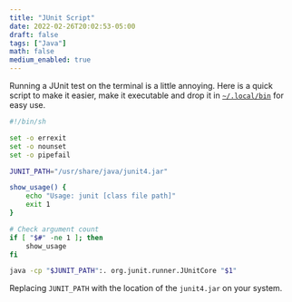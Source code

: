 ```yaml
---
title: "JUnit Script"
date: 2022-02-26T20:02:53-05:00
draft: false
tags: ["Java"]
math: false
medium_enabled: true
---
```


Running a JUnit test on the terminal is a little annoying. Here is a quick script to make it easier, make it executable and drop it in [`~/.local/bin`](/blog/customexec/) for easy use.

```bash
#!/bin/sh

set -o errexit
set -o nounset
set -o pipefail

JUNIT_PATH="/usr/share/java/junit4.jar"

show_usage() {
    echo "Usage: junit [class file path]"
    exit 1
}

# Check argument count
if [ "$#" -ne 1 ]; then
    show_usage
fi

java -cp "$JUNIT_PATH":. org.junit.runner.JUnitCore "$1"

```

 Replacing `JUNIT_PATH` with the location of the `junit4.jar` on your system.
